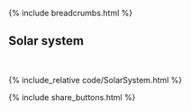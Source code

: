{% include breadcrumbs.html %}

## Solar system
<div class="header_line"><br/></div>

{% include_relative code/SolarSystem.html %}

<p style="clear:both;"></p>

{% include share_buttons.html %}